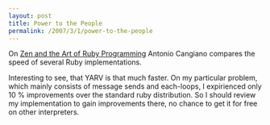 ```yaml
---
layout: post
title: Power to the People
permalink: /2007/3/1/power-to-the-people
---
```

<p>
  On <a
  href="http://www.antoniocangiano.com/articles/2007/02/19/ruby-implementations-shootout-ruby-vs-yarv-vs-jruby-vs-gardens-point-ruby-net-vs-rubinius-vs-cardinal">Zen
  and the Art of Ruby Programming</a> Antonio Cangiano compares the speed of
  several Ruby implementations.
</p>

<p>
  Interesting to see, that YARV is that much faster. On my particular problem,
  which mainly consists of message sends and each-loops, I expirienced only 10 %
  improvements over the standard ruby distribution. So I should review my
  implementation to gain improvements there, no chance to get it for free on
  other interpreters.
</p>
